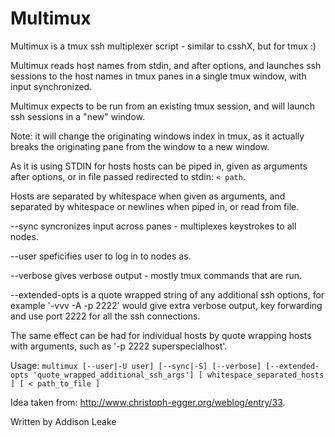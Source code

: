Multimux
========

Multimux is a tmux ssh multiplexer script - similar to csshX, but for tmux :)


Multimux reads host names from stdin, and after options, and launches ssh sessions to the host names in tmux panes in a single tmux window, with input synchronized. 


Multimux expects to be run from an existing tmux session, and will launch ssh sessions in a "new" window.

Note: it will change the originating windows index in tmux, as it actually breaks the originating pane from the window to a new window.


As it is using STDIN for hosts hosts can be piped in, given as arguments after options, or in file passed redirected to stdin: `< path`.


Hosts are separated by whitespace when given as arguments, and separated by whitespace or newlines when piped in, or read from file.


--sync syncronizes input across panes - multiplexes keystrokes to all nodes.


--user speficifies user to log in to nodes as.


--verbose gives verbose output - mostly tmux commands that are run.


--extended-opts is a quote wrapped string of any additional ssh options, for example '-vvv -A -p 2222' would give extra verbose output, key forwarding and use port 2222 for all the ssh connections.

The same effect can be had for individual hosts by quote wrapping hosts with arguments, such as '-p 2222 superspecialhost'.


Usage: `multimux [--user|-U user] [--sync|-S] [--verbose] [--extended-opts 'quote_wrapped_additional_ssh_args'] [ whitespace_separated_hosts ] [ < path_to_file ] `

Idea taken from: http://www.christoph-egger.org/weblog/entry/33.

Written by Addison Leake
